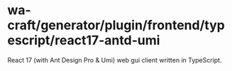 # wa-craft/generator/plugin/frontend/typescript/react17-antd-umi

React 17 (with Ant Design Pro & Umi) web gui client written in TypeScript.